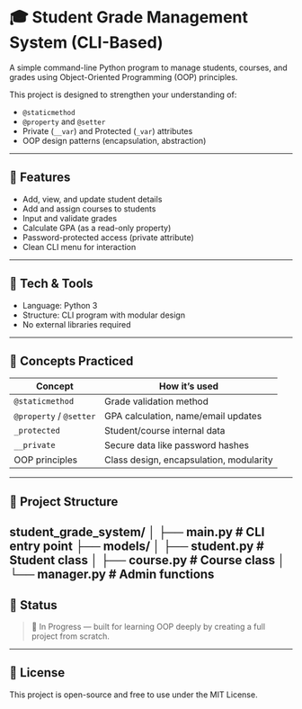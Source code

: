 # 🎓 Student Grade Management System (CLI-Based)

A simple command-line Python program to manage students, courses, and grades using Object-Oriented Programming (OOP) principles.

This project is designed to strengthen your understanding of:
- `@staticmethod`
- `@property` and `@setter`
- Private (`__var`) and Protected (`_var`) attributes
- OOP design patterns (encapsulation, abstraction)

---

## 🚀 Features

- Add, view, and update student details
- Add and assign courses to students
- Input and validate grades
- Calculate GPA (as a read-only property)
- Password-protected access (private attribute)
- Clean CLI menu for interaction

---

## 🧱 Tech & Tools

- Language: Python 3
- Structure: CLI program with modular design
- No external libraries required

---

## 🧠 Concepts Practiced

| Concept | How it’s used |
|--------|---------------|
| `@staticmethod` | Grade validation method |
| `@property` / `@setter` | GPA calculation, name/email updates |
| `_protected` | Student/course internal data |
| `__private` | Secure data like password hashes |
| OOP principles | Class design, encapsulation, modularity |

---

## 📁 Project Structure
student_grade_system/
│
├── main.py               # CLI entry point
├── models/
│   ├── student.py        # Student class
│   ├── course.py         # Course class
│   └── manager.py        # Admin functions
---

## 📌 Status

> 🚧 In Progress — built for learning OOP deeply by creating a full project from scratch.

---

## 📜 License

This project is open-source and free to use under the MIT License.
